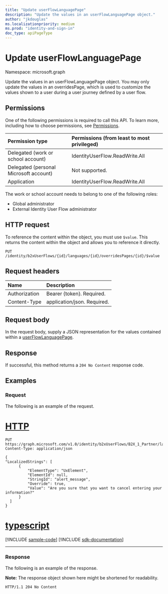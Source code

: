 ```yaml
---
title: "Update userFlowLanguagePage"
description: "Update the values in an userFlowLanguagePage object."
author: "jkdouglas"
ms.localizationpriority: medium
ms.prod: "identity-and-sign-in"
doc_type: apiPageType
---
```


# Update userFlowLanguagePage

Namespace: microsoft.graph

Update the values in an userFlowLanguagePage object. You may only update the values in an overridesPage, which is used to customize the values shown to a user during a user journey defined by a user flow.

## Permissions

One of the following permissions is required to call this API. To learn more, including how to choose permissions, see [Permissions](/graph/permissions-reference).

|Permission type      | Permissions (from least to most privileged)              |
|:--------------------|:---------------------------------------------------------|
|Delegated (work or school account)|IdentityUserFlow.ReadWrite.All|
|Delegated (personal Microsoft account)| Not supported.|
|Application|IdentityUserFlow.ReadWrite.All|

The work or school account needs to belong to one of the following roles:

* Global administrator
* External Identity User Flow administrator

## HTTP request

To reference the content within the object, you must use `$value`. This returns the content within the object and allows you to reference it directly.

<!-- {
  "blockType": "ignored"
}
-->

``` http
PUT /identity/b2xUserFlows/{id}/languages/{id}/overridesPages/{id}/$value
```

## Request headers

|Name|Description|
|:---|:---|
|Authorization|Bearer {token}. Required.|
|Content-Type|application/json. Required.|

## Request body

In the request body, supply a JSON representation for the values contained within a [userFlowLanguagePage](../resources/userflowlanguagepage.md).

## Response

If successful, this method returns a `204 No Content` response code.

## Examples

### Request

The following is an example of the request.


# [HTTP](#tab/http)
<!-- {
  "blockType": "request",
  "name": "update_overridespages"
}
-->

``` http
PUT https://graph.microsoft.com/v1.0/identity/b2xUserFlows/B2X_1_Partner/languages/en/overridesPages/selfasserted1_1/$value
Content-Type: application/json

{
"LocalizedStrings": [
      {
          "ElementType": "UxElement",
          "ElementId": null,
          "StringId": "alert_message",
          "Override": true,
          "Value": "Are you sure that you want to cancel entering your information?"
      }
  ]
}
```

# [typescript](#tab/typescript)
[!INCLUDE [sample-code](../includes/snippets/typescript/update-overridespages-typescript-snippets.md)]
[!INCLUDE [sdk-documentation](../includes/snippets/snippets-sdk-documentation-link.md)]

---


### Response

The following is an example of the response.

**Note:** The response object shown here might be shortened for readability.
<!-- {
  "blockType": "response",
  "truncated": true
}
-->

``` http
HTTP/1.1 204 No Content
```
